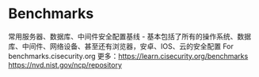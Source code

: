 # Benchmarks
常用服务器、数据库、中间件安全配置基线 - 基本包括了所有的操作系统、数据库、中间件、网络设备、甚至还有浏览器，安卓、IOS、云的安全配置 For benchmarks.cisecurity.org
更多：https://learn.cisecurity.org/benchmarks https://nvd.nist.gov/ncp/repository
